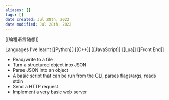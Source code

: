 ```yaml
---
aliases: []
tags: []
date created: Jul 28th, 2022
date modified: Jul 28th, 2022
---
```


[[编程语言随想]]

Languages I've learnt
[[Python]]
[[C++]]
[[JavaScript]]
[[Lua]]
[[Front End]]

-   Read/write to a file
-   Turn a structured object into JSON
-   Parse JSON into an object
-   A basic script that can be run from the CLI, parses flags/args, reads stdin
-   Send a HTTP request
-   Implement a very basic web server